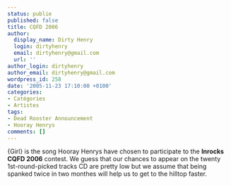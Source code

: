 ```yaml
---
status: publie
published: false
title: CQFD 2006
author:
  display_name: Dirty Henry
  login: dirtyhenry
  email: dirtyhenry@gmail.com
  url: ''
author_login: dirtyhenry
author_email: dirtyhenry@gmail.com
wordpress_id: 258
date: '2005-11-23 17:10:00 +0100'
categories:
- Catégories
- Artistes
tags:
- Dead Rooster Announcement
- Hooray Henrys
comments: []
---
```

{Girl} is the song Hooray Henrys have chosen to participate to the __Inrocks CQFD 2006__ contest. We guess that our chances to appear on the twenty 1st-round-picked tracks CD are pretty low but we assume that being spanked twice in two monthes will help us to get to the hilltop faster.
